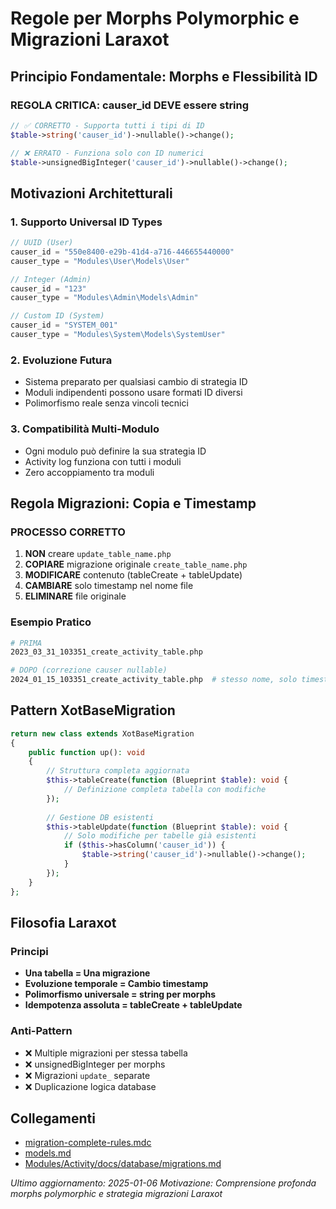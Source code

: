# Regole per Morphs Polymorphic e Migrazioni Laraxot

## Principio Fondamentale: Morphs e Flessibilità ID

### REGOLA CRITICA: causer_id DEVE essere string
```php
// ✅ CORRETTO - Supporta tutti i tipi di ID
$table->string('causer_id')->nullable()->change();

// ❌ ERRATO - Funziona solo con ID numerici
$table->unsignedBigInteger('causer_id')->nullable()->change();
```

## Motivazioni Architetturali

### 1. Supporto Universal ID Types
```php
// UUID (User)
causer_id = "550e8400-e29b-41d4-a716-446655440000"
causer_type = "Modules\User\Models\User"

// Integer (Admin) 
causer_id = "123"
causer_type = "Modules\Admin\Models\Admin"

// Custom ID (System)
causer_id = "SYSTEM_001"
causer_type = "Modules\System\Models\SystemUser"
```

### 2. Evoluzione Futura
- Sistema preparato per qualsiasi cambio di strategia ID
- Moduli indipendenti possono usare formati ID diversi
- Polimorfismo reale senza vincoli tecnici

### 3. Compatibilità Multi-Modulo
- Ogni modulo può definire la sua strategia ID
- Activity log funziona con tutti i moduli
- Zero accoppiamento tra moduli

## Regola Migrazioni: Copia e Timestamp

### PROCESSO CORRETTO
1. **NON** creare `update_table_name.php`
2. **COPIARE** migrazione originale `create_table_name.php`
3. **MODIFICARE** contenuto (tableCreate + tableUpdate)
4. **CAMBIARE** solo timestamp nel nome file
5. **ELIMINARE** file originale

### Esempio Pratico
```bash
# PRIMA
2023_03_31_103351_create_activity_table.php

# DOPO (correzione causer nullable)
2024_01_15_103351_create_activity_table.php  # stesso nome, solo timestamp
```

## Pattern XotBaseMigration
```php
return new class extends XotBaseMigration
{
    public function up(): void
    {
        // Struttura completa aggiornata
        $this->tableCreate(function (Blueprint $table): void {
            // Definizione completa tabella con modifiche
        });
        
        // Gestione DB esistenti
        $this->tableUpdate(function (Blueprint $table): void {
            // Solo modifiche per tabelle già esistenti
            if ($this->hasColumn('causer_id')) {
                $table->string('causer_id')->nullable()->change();
            }
        });
    }
};
```

## Filosofia Laraxot

### Principi
- **Una tabella = Una migrazione**
- **Evoluzione temporale = Cambio timestamp**
- **Polimorfismo universale = string per morphs**
- **Idempotenza assoluta = tableCreate + tableUpdate**

### Anti-Pattern
- ❌ Multiple migrazioni per stessa tabella
- ❌ unsignedBigInteger per morphs
- ❌ Migrazioni `update_` separate
- ❌ Duplicazione logica database

## Collegamenti
- [migration-complete-rules.mdc](migration-complete-rules.mdc)
- [models.md](models.md)
- [Modules/Activity/docs/database/migrations.md](../../laravel/Modules/Activity/docs/database/migrations.md)

*Ultimo aggiornamento: 2025-01-06*
*Motivazione: Comprensione profonda morphs polymorphic e strategia migrazioni Laraxot*

